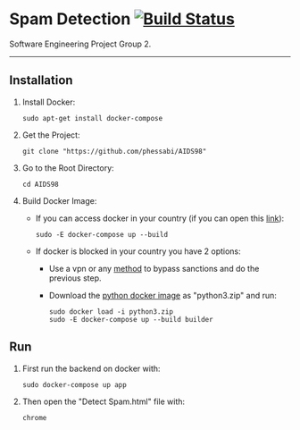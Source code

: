 # Spam Detection [![Build Status](https://travis-ci.com/phessabi/AIDS98.svg?branch=master)](https://travis-ci.com/phessabi/AIDS98)

Software Engineering Project Group 2.

---
## Installation
1. Install Docker:
    ```
    sudo apt-get install docker-compose
    ```
2. Get the Project:
    ```
    git clone "https://github.com/phessabi/AIDS98"
    ``` 
3. Go to the Root Directory:
    ```
    cd AIDS98
    ```    
4. Build Docker Image: 
    * If you can access docker in your country (if you can open this [link](https://hub.docker.com/)):
        ```
        sudo -E docker-compose up --build
        ```

    * If docker is blocked in your country you have 2 options:
        * Use a vpn or any [method](https://shecan.ir) to bypass sanctions and do the previous step.

        * Download the [python docker image](https://www.dropbox.com/s/tqp8i7r77jloywe/python3.zip?dl=0) as "python3.zip" and run:
            ```
            sudo docker load -i python3.zip
            sudo -E docker-compose up --build builder
            ```

## Run
1. First run the backend on docker with:
    ```
    sudo docker-compose up app
    ```

2. Then open the "Detect Spam.html" file with:
    ```
    chrome
    ```